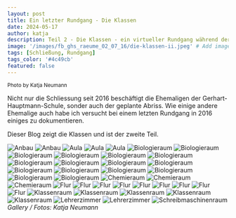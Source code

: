 ```yaml
---
layout: post
title: Ein letzter Rundgang - Die Klassen
date: 2024-05-17
author: katja
description: Teil 2 - Die Klassen - ein virtueller Rundgang während der Verabschiedung
image: '/images/fb_ghs_raeume_02_07_16/die-klassen-ii.jpeg' # Add image post (optional)
tags: [Schließung, Rundgang]
tags_color: '#4c49cb'
featured: false
---
```

<small>Photo by Katja Neumann</small>

Nicht nur die Schliessung seit 2016 beschäftigt die Ehemaligen der Gerhart-Hauptmann-Schule, sonder auch der geplante Abriss.
Wie einige andere Ehemalige auch habe ich versucht bei einem letzten Rundgang in 2016 einiges zu dokumentieren.

Dieser Blog zeigt die Klassen und ist der zweite Teil.

<div class="gallery-box">
  <div class="gallery gallery--post">
<img src="/images/fb_ghs_raeume_02_07_16/anbau1.jpg" loading="lazy" alt="Anbau">
<img src="/images/fb_ghs_raeume_02_07_16/anbau2.jpg" loading="lazy" alt="Anbau">
<img src="/images/fb_ghs_raeume_02_07_16/aula1.jpg" loading="lazy" alt="Aula">
<img src="/images/fb_ghs_raeume_02_07_16/aula2.jpg" loading="lazy" alt="Aula">
<img src="/images/fb_ghs_raeume_02_07_16/aula3.jpg" loading="lazy" alt="Aula">
<img src="/images/fb_ghs_raeume_02_07_16/biologieraum1.jpg" loading="lazy" alt="Biologieraum">
<img src="/images/fb_ghs_raeume_02_07_16/biologieraum3.jpg" loading="lazy" alt="Biologieraum">
<img src="/images/fb_ghs_raeume_02_07_16/biologieraum4.jpg" loading="lazy" alt="Biologieraum">
<img src="/images/fb_ghs_raeume_02_07_16/biologieraum5.jpg" loading="lazy" alt="Biologieraum">
<img src="/images/fb_ghs_raeume_02_07_16/biologieraum6.jpg" loading="lazy" alt="Biologieraum">
<img src="/images/fb_ghs_raeume_02_07_16/biologieraum7.jpg" loading="lazy" alt="Biologieraum">
<img src="/images/fb_ghs_raeume_02_07_16/biologieraum8.jpg" loading="lazy" alt="Biologieraum">
<img src="/images/fb_ghs_raeume_02_07_16/biologieraum9.jpg" loading="lazy" alt="Biologieraum">
<img src="/images/fb_ghs_raeume_02_07_16/biologieraum10.jpg" loading="lazy" alt="Biologieraum">
<img src="/images/fb_ghs_raeume_02_07_16/biologieraum11.jpg" loading="lazy" alt="Biologieraum">
<img src="/images/fb_ghs_raeume_02_07_16/biologieraum12.jpg" loading="lazy" alt="Biologieraum">
<img src="/images/fb_ghs_raeume_02_07_16/biologieraum13.jpg" loading="lazy" alt="Biologieraum">
<img src="/images/fb_ghs_raeume_02_07_16/biologieraum14.jpg" loading="lazy" alt="Biologieraum">
<img src="/images/fb_ghs_raeume_02_07_16/biologieraum15.jpg" loading="lazy" alt="Biologieraum">
<img src="/images/fb_ghs_raeume_02_07_16/biologieraum16.jpg" loading="lazy" alt="Biologieraum">
<img src="/images/fb_ghs_raeume_02_07_16/biologieraum17.jpg" loading="lazy" alt="Biologieraum">
<img src="/images/fb_ghs_raeume_02_07_16/chemieraum1.jpg" loading="lazy" alt="Chemieraum">
<img src="/images/fb_ghs_raeume_02_07_16/chemieraum2.jpg" loading="lazy" alt="Chemieraum">
<img src="/images/fb_ghs_raeume_02_07_16/chemieraum3.jpg" loading="lazy" alt="Chemieraum">
<img src="/images/fb_ghs_raeume_02_07_16/flur1ab.jpg" loading="lazy" alt="Flur">
<img src="/images/fb_ghs_raeume_02_07_16/flur1d.jpg" loading="lazy" alt="Flur">
<img src="/images/fb_ghs_raeume_02_07_16/flur1h.jpg" loading="lazy" alt="Flur">
<img src="/images/fb_ghs_raeume_02_07_16/flur1sl.jpg" loading="lazy" alt="Flur">
<img src="/images/fb_ghs_raeume_02_07_16/flur2ab.jpg" loading="lazy" alt="Flur">
<img src="/images/fb_ghs_raeume_02_07_16/flur2d.jpg" loading="lazy" alt="Flur">
<img src="/images/fb_ghs_raeume_02_07_16/flur2sl.jpg" loading="lazy" alt="Flur">
<img src="/images/fb_ghs_raeume_02_07_16/flur3d.jpg" loading="lazy" alt="Flur">
<img src="/images/fb_ghs_raeume_02_07_16/flur3sl.jpg" loading="lazy" alt="Flur">
<img src="/images/fb_ghs_raeume_02_07_16/klassenraum1.jpg" loading="lazy" alt="Klassenraum">
<img src="/images/fb_ghs_raeume_02_07_16/klassenraum3.jpg" loading="lazy" alt="Klassenraum">
<img src="/images/fb_ghs_raeume_02_07_16/klassenraum4.jpg" loading="lazy" alt="Klassenraum">
<img src="/images/fb_ghs_raeume_02_07_16/klassenraum5.jpg" loading="lazy" alt="Klassenraum">
<img src="/images/fb_ghs_raeume_02_07_16/klassenraum7.jpg" loading="lazy" alt="Klassenraum">
<img src="/images/fb_ghs_raeume_02_07_16/lehrerzimmer1.jpg" loading="lazy" alt="Lehrerzimmer">
<img src="/images/fb_ghs_raeume_02_07_16/lehrerzimmer2.jpg" loading="lazy" alt="Lehrerzimmer">
<img src="/images/fb_ghs_raeume_02_07_16/schreibmaschinenraum1.jpg" loading="lazy" alt="Schreibmaschinenraum">
    </div>
  <em>Gallery / <a target="_blank">Fotos: Katja Neumann</a></em>
</div>

